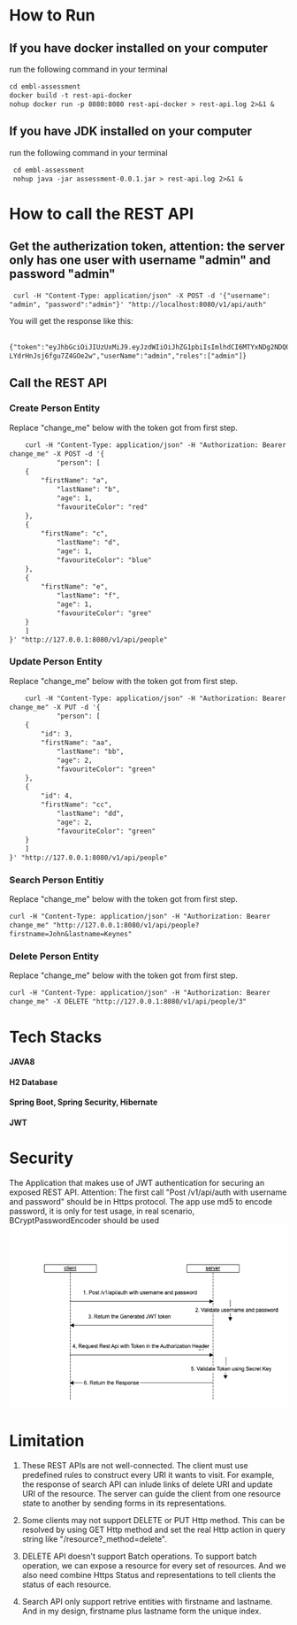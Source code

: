 # How to Run

## If you have docker installed on your computer
run the following command in your terminal
```
cd embl-assessment
docker build -t rest-api-docker
nohup docker run -p 8080:8080 rest-api-docker > rest-api.log 2>&1 &
```
## If you have JDK installed on your computer
run the following command in your terminal
```
 cd embl-assessment
 nohup java -jar assessment-0.0.1.jar > rest-api.log 2>&1 &
```

# How to call the REST API
## Get the autherization token, attention: the server only has one user with username "admin" and password "admin"
 ```
  curl -H "Content-Type: application/json" -X POST -d '{"username": "admin", "password":"admin"}' "http://localhost:8080/v1/api/auth"
```

 You will get the response like this:
 ```
    {"token":"eyJhbGciOiJIUzUxMiJ9.eyJzdWIiOiJhZG1pbiIsImlhdCI6MTYxNDg2NDQ0NywiZXhwIjoxNjE0OTUwODQ3fQ.uxHvRKHJJimqTdjlHmDvPxuXT2CZNiVxTmvs6EZXHA0PnpBgMgcKZxcZPTXvoOSq-LYdrHnJsj6fgu7Z4GOe2w","userName":"admin","roles":["admin"]}
 ```

## Call the REST API

### Create Person Entity
Replace "change_me" below with the token got from first step.
```
    curl -H "Content-Type: application/json" -H "Authorization: Bearer change_me" -X POST -d '{
            "person": [
    {
        "firstName": "a",
            "lastName": "b",
            "age": 1,
            "favouriteColor": "red"
    },
    {
        "firstName": "c",
            "lastName": "d",
            "age": 1,
            "favouriteColor": "blue"
    },
    {
        "firstName": "e",
            "lastName": "f",
            "age": 1,
            "favouriteColor": "gree"
    }
    ]
}' "http://127.0.0.1:8080/v1/api/people"
```

### Update Person Entity
Replace "change_me" below with the token got from first step.
```
    curl -H "Content-Type: application/json" -H "Authorization: Bearer change_me" -X PUT -d '{
            "person": [
    {	
    	"id": 3,
        "firstName": "aa",
            "lastName": "bb",
            "age": 2,
            "favouriteColor": "green"
    },
    {
    	"id": 4,
        "firstName": "cc",
            "lastName": "dd",
            "age": 2,
            "favouriteColor": "green"
    }
    ]
}' "http://127.0.0.1:8080/v1/api/people"
```

### Search Person Entitiy
Replace "change_me" below with the token got from first step.
```
curl -H "Content-Type: application/json" -H "Authorization: Bearer change_me" "http://127.0.0.1:8080/v1/api/people?firstname=John&lastname=Keynes"
```
### Delete Person Entity
Replace "change_me" below with the token got from first step.
```
curl -H "Content-Type: application/json" -H "Authorization: Bearer change_me" -X DELETE "http://127.0.0.1:8080/v1/api/people/3"
```
# Tech Stacks
#### JAVA8
#### H2 Database
#### Spring Boot, Spring Security, Hibernate
#### JWT


# Security
The Application that makes use of JWT authentication for securing an exposed REST API.
Attention: The first call "Post /v1/api/auth with username and password" should be in Https protocol. The app use md5 to encode password, it is only for test usage, in real scenario, BCryptPasswordEncoder should be used
![image](https://github.com/zhengxiaoxue/embl-assessment/blob/main/Authenticate%20Process.png)

# Limitation
1. These REST APIs are not well-connected. The client must use predefined rules to construct every URI it wants to visit. For example, the response of search API can inlude links of delete URI and update URI of the resource. The server can guide the client from one resource state to another by sending forms in its representations.

2. Some clients may not support DELETE or PUT Http method. This can be resolved by using GET Http method and set the real Http action in query string like "/resource?_method=delete". 


5. DELETE API doesn't support Batch operations. To support batch operation, we can expose a resource for every set of resources. And we also need combine Https Status and representations to tell clients the status of each resource.

4. Search API only support retrive entities with firstname and lastname. And in my design, firstname plus lastname form the unique index.








